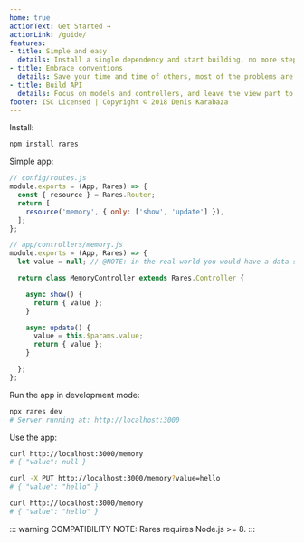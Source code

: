 ```yaml
---
home: true
actionText: Get Started →
actionLink: /guide/
features:
- title: Simple and easy
  details: Install a single dependency and start building, no more steps required.
- title: Embrace conventions
  details: Save your time and time of others, most of the problems are already solved.
- title: Build API
  details: Focus on models and controllers, and leave the view part to the frontend.
footer: ISC Licensed | Copyright © 2018 Denis Karabaza
---
```


Install:

```bash
npm install rares
```

Simple app:

```js
// config/routes.js
module.exports = (App, Rares) => {
  const { resource } = Rares.Router;
  return [
    resource('memory', { only: ['show', 'update'] }), 
  ];
};
```

```js
// app/controllers/memory.js
module.exports = (App, Rares) => {
  let value = null; // @NOTE: in the real world you would have a data store

  return class MemoryController extends Rares.Controller {

    async show() {
      return { value };
    }

    async update() {
      value = this.$params.value;
      return { value };
    }

  };
};
```

Run the app in development mode:

```bash
npx rares dev
# Server running at: http://localhost:3000
```

Use the app:

```bash
curl http://localhost:3000/memory
# { "value": null }

curl -X PUT http://localhost:3000/memory?value=hello
# { "value": "hello" }

curl http://localhost:3000/memory
# { "value": "hello" }
```

::: warning
COMPATIBILITY NOTE: Rares requires Node.js >= 8.
:::
